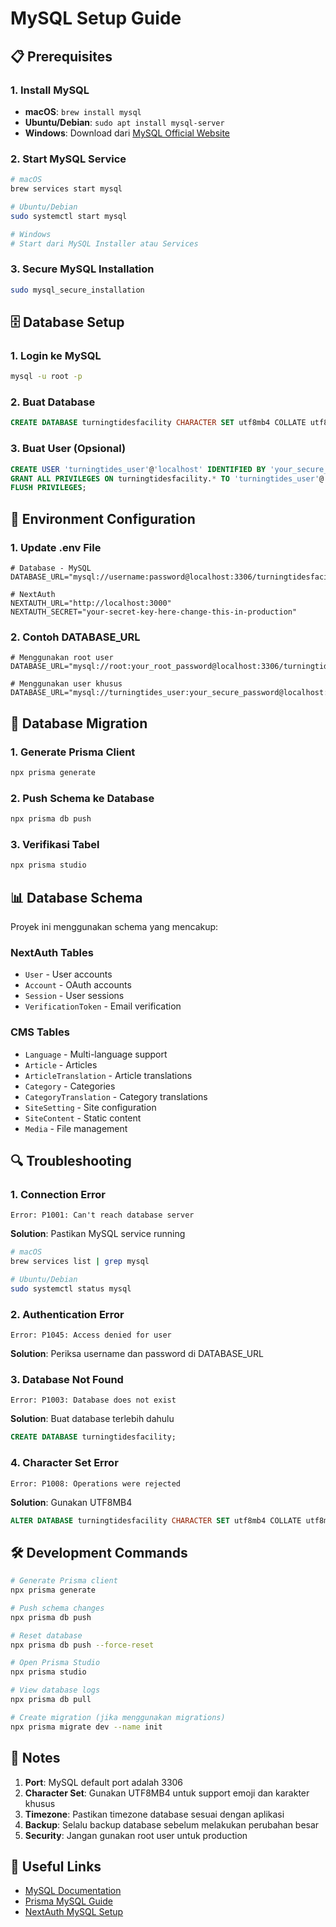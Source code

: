 # MySQL Setup Guide

## 📋 Prerequisites

### 1. Install MySQL
- **macOS**: `brew install mysql`
- **Ubuntu/Debian**: `sudo apt install mysql-server`
- **Windows**: Download dari [MySQL Official Website](https://dev.mysql.com/downloads/mysql/)

### 2. Start MySQL Service
```bash
# macOS
brew services start mysql

# Ubuntu/Debian
sudo systemctl start mysql

# Windows
# Start dari MySQL Installer atau Services
```

### 3. Secure MySQL Installation
```bash
sudo mysql_secure_installation
```

## 🗄️ Database Setup

### 1. Login ke MySQL
```bash
mysql -u root -p
```

### 2. Buat Database
```sql
CREATE DATABASE turningtidesfacility CHARACTER SET utf8mb4 COLLATE utf8mb4_unicode_ci;
```

### 3. Buat User (Opsional)
```sql
CREATE USER 'turningtides_user'@'localhost' IDENTIFIED BY 'your_secure_password';
GRANT ALL PRIVILEGES ON turningtidesfacility.* TO 'turningtides_user'@'localhost';
FLUSH PRIVILEGES;
```

## 🔧 Environment Configuration

### 1. Update .env File
```env
# Database - MySQL
DATABASE_URL="mysql://username:password@localhost:3306/turningtidesfacility"

# NextAuth
NEXTAUTH_URL="http://localhost:3000"
NEXTAUTH_SECRET="your-secret-key-here-change-this-in-production"
```

### 2. Contoh DATABASE_URL
```env
# Menggunakan root user
DATABASE_URL="mysql://root:your_root_password@localhost:3306/turningtidesfacility"

# Menggunakan user khusus
DATABASE_URL="mysql://turningtides_user:your_secure_password@localhost:3306/turningtidesfacility"
```

## 🚀 Database Migration

### 1. Generate Prisma Client
```bash
npx prisma generate
```

### 2. Push Schema ke Database
```bash
npx prisma db push
```

### 3. Verifikasi Tabel
```bash
npx prisma studio
```

## 📊 Database Schema

Proyek ini menggunakan schema yang mencakup:

### NextAuth Tables
- `User` - User accounts
- `Account` - OAuth accounts
- `Session` - User sessions
- `VerificationToken` - Email verification

### CMS Tables
- `Language` - Multi-language support
- `Article` - Articles
- `ArticleTranslation` - Article translations
- `Category` - Categories
- `CategoryTranslation` - Category translations
- `SiteSetting` - Site configuration
- `SiteContent` - Static content
- `Media` - File management

## 🔍 Troubleshooting

### 1. Connection Error
```
Error: P1001: Can't reach database server
```
**Solution**: Pastikan MySQL service running
```bash
# macOS
brew services list | grep mysql

# Ubuntu/Debian
sudo systemctl status mysql
```

### 2. Authentication Error
```
Error: P1045: Access denied for user
```
**Solution**: Periksa username dan password di DATABASE_URL

### 3. Database Not Found
```
Error: P1003: Database does not exist
```
**Solution**: Buat database terlebih dahulu
```sql
CREATE DATABASE turningtidesfacility;
```

### 4. Character Set Error
```
Error: P1008: Operations were rejected
```
**Solution**: Gunakan UTF8MB4
```sql
ALTER DATABASE turningtidesfacility CHARACTER SET utf8mb4 COLLATE utf8mb4_unicode_ci;
```

## 🛠️ Development Commands

```bash
# Generate Prisma client
npx prisma generate

# Push schema changes
npx prisma db push

# Reset database
npx prisma db push --force-reset

# Open Prisma Studio
npx prisma studio

# View database logs
npx prisma db pull

# Create migration (jika menggunakan migrations)
npx prisma migrate dev --name init
```

## 📝 Notes

1. **Port**: MySQL default port adalah 3306
2. **Character Set**: Gunakan UTF8MB4 untuk support emoji dan karakter khusus
3. **Timezone**: Pastikan timezone database sesuai dengan aplikasi
4. **Backup**: Selalu backup database sebelum melakukan perubahan besar
5. **Security**: Jangan gunakan root user untuk production

## 🔗 Useful Links

- [MySQL Documentation](https://dev.mysql.com/doc/)
- [Prisma MySQL Guide](https://www.prisma.io/docs/concepts/database-connectors/mysql)
- [NextAuth MySQL Setup](https://next-auth.js.org/adapters/prisma) 